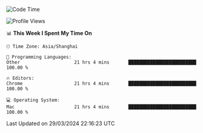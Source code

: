 <!--START_SECTION:waka-->
![Code Time](http://img.shields.io/badge/Code%20Time-2%2C084%20hrs%2029%20mins-blue)

![Profile Views](http://img.shields.io/badge/Profile%20Views-0-blue)

📊 **This Week I Spent My Time On** 

```text
🕑︎ Time Zone: Asia/Shanghai

💬 Programming Languages: 
Other                    21 hrs 4 mins       █████████████████████████   100.00 % 

🔥 Editors: 
Chrome                   21 hrs 4 mins       █████████████████████████   100.00 % 

💻 Operating System: 
Mac                      21 hrs 4 mins       █████████████████████████   100.00 % 
```


 Last Updated on 29/03/2024 22:16:23 UTC
<!--END_SECTION:waka-->